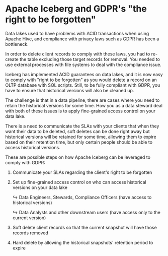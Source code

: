 # Apache Iceberg and GDPR's "the right to be forgotten"

Data lakes used to have problems with ACID transactions when using Apache Hive, and compliance with privacy laws such as GDPR has been a bottleneck.

In order to delete client records to comply with these laws, you had to re-create the table excluding those target records for removal. You needed to use external processes with file systems to deal with the compliance issue.

Iceberg has implemented ACID guarantees on data lakes, and it is now easy to comply with "right to be forgotten" as you would delete a record on an OLTP database with SQL scripts. Still, to be fully compliant with GDPR, you have to ensure that historical versions will also be cleaned up.

The challenge is that in a data pipeline, there are cases where you need to retain the historical versions for some time. How you as a data steward deal with both of these issues is to apply fine-grained access control on your data lake.

There is a need to communicate the SLAs with your clients that when they want their data to be deleted, soft deletes can be done right away but historical versions will be retained for some time, allowing them to expire based on their retention time, but only certain people should be able to access historical versions.

These are possible steps on how Apache Iceberg can be leveraged to comply with GDPR:
1. Communicate your SLAs regarding the client's right to be forgotten
2. Set up fine-grained access control on who can access historical versions on your data lake 

    ↪️ Data Engineers, Stewards, Compliance Officers (have access to historical versions) 

    ↪️ Data Analysts and other downstream users (have access only to the current version)

3. Soft delete client records so that the current snapshot will have those records removed
4. Hard delete by allowing the historical snapshots' retention period to expire